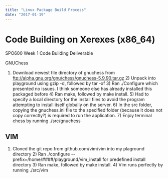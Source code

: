 ```yaml
---
title: "Linux Package Build Process"
date: "2017-01-19"
---
```


# Code Building on Xerexes (x86\_64)

SPO600 Week 1 Code Building Deliverable

GNUChess

1) Download newest file directory of gnuchess from ftp://alpha.gnu.org/gnu/chess/gnuchess-5.9.90.tar.gz 2) Unpack into playground using gzip -d, followed by tar -xf 3) Ran ./Configure which presented no issues. I think someone else has already installed this packaged before 4) Ran make, followed by make install. 5) Had to specify a local directory for the install files to avoid the program attempting to install itself globally on the server. 6) In the src folder, copying the gnuchess.ini file to the specified folder (because it does not copy correctly?) is required to run the application. 7) Enjoy terminal chess by running ./src/gnuchess

## VIM

1) Cloned the git repo from github.com/vim/vim into my plaground directory 2) Ran ./configure --prefix=/home/####/playground/vim\_install for predefined install directory 3) Ran make, followed by make install. 4) Vim runs perfectly by running ./src/vim
